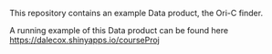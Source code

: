 This repository contains an example Data product, the Ori-C finder.

A running example of this Data product can be found here https://dalecox.shinyapps.io/courseProj  